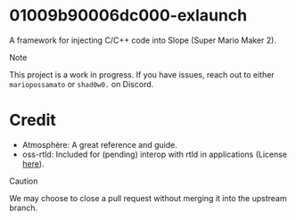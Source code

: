 # 01009b90006dc000-exlaunch
A framework for injecting C/C++ code into Slope (Super Mario Maker 2).

> [!NOTE]
> This project is a work in progress. If you have issues, reach out to either `mariopossamato` or `shad0w0.` on Discord.

# Credit
- Atmosphère: A great reference and guide.
- oss-rtld: Included for (pending) interop with rtld in applications (License [here](https://github.com/shadowninja108/exlaunch/blob/main/source/lib/reloc/rtld/LICENSE.txt)).

> [!CAUTION]
> We may choose to close a pull request without merging it into the upstream branch.
